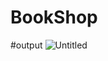 # BookShop

#output
![Untitled](https://user-images.githubusercontent.com/107288712/174475852-7236af64-b93c-4aaf-9963-22ceec5910cf.png)
